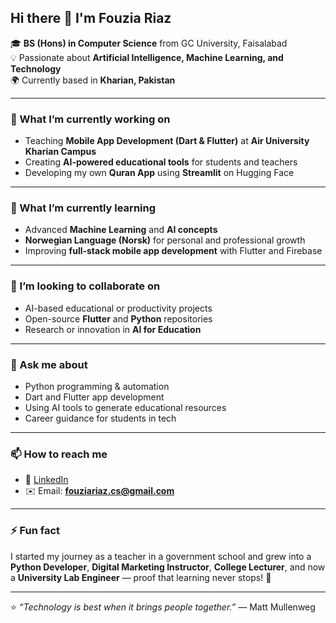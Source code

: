 ## Hi there 👋 I'm Fouzia Riaz  

🎓 **BS (Hons) in Computer Science** from GC University, Faisalabad  
💡 Passionate about **Artificial Intelligence, Machine Learning, and Technology**  
🌍 Currently based in **Kharian, Pakistan**

---

### 🔭 What I’m currently working on
- Teaching **Mobile App Development (Dart & Flutter)** at **Air University Kharian Campus**
- Creating **AI-powered educational tools** for students and teachers  
- Developing my own **Quran App** using **Streamlit** on Hugging Face  

---

### 🌱 What I’m currently learning
- Advanced **Machine Learning** and **AI concepts**  
- **Norwegian Language (Norsk)** for personal and professional growth  
- Improving **full-stack mobile app development** with Flutter and Firebase  

---

### 👯 I’m looking to collaborate on
- AI-based educational or productivity projects  
- Open-source **Flutter** and **Python** repositories  
- Research or innovation in **AI for Education**

---

### 💬 Ask me about
- Python programming & automation  
- Dart and Flutter app development  
- Using AI tools to generate educational resources  
- Career guidance for students in tech  

---

### 📫 How to reach me
- 💼 [LinkedIn](https://www.linkedin.com/in/fouzia-riaz)  
- ✉️ Email: **fouziariaz.cs@gmail.com**

---

### ⚡ Fun fact
I started my journey as a teacher in a government school and grew into a **Python Developer**, **Digital Marketing Instructor**, **College Lecturer**, and now a **University Lab Engineer** — proof that learning never stops! 🚀  

---

⭐ *“Technology is best when it brings people together.”* — Matt Mullenweg  
